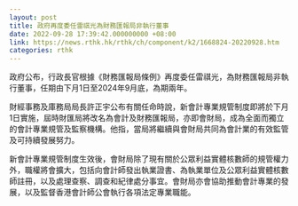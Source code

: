 ```yaml
---
layout: post
title: 政府再度委任雷祺光為財務匯報局非執行董事
date: 2022-09-28 17:39:42.000000000 +08:00
link: https://news.rthk.hk/rthk/ch/component/k2/1668824-20220928.htm
categories: rthk
---
```


政府公布，行政長官根據《財務匯報局條例》再度委任雷祺光，為財務匯報局非執行董事，任期由下月1日至2024年9月底，為期兩年。

財經事務及庫務局局長許正宇公布有關任命時說，新會計專業規管制度即將於下月1日實施，屆時財匯局將改名為會計及財務匯報局，亦即會財局，成為全面而獨立的會計專業規管及監察機構。他指，當局將繼續與會財局共同為會計業的有效監管及可持續發展努力。

新會計專業規管制度生效後，會財局除了現有關於公眾利益實體核數師的規管權力外，職權將會擴大，包括向會計師發出執業證書、為執業單位及公眾利益實體核數師註冊，以及處理查察、調查和紀律處分事宜。會財局亦會協助推動會計專業的發展，以及監督香港會計師公會執行各項法定專業職能。
